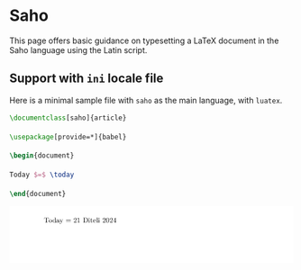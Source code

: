 # Saho

This page offers basic guidance on typesetting a LaTeX document in the
Saho language using the Latin script.

## Support with `ini` locale file

Here is a minimal sample file with `saho` as the main language, with `luatex`.

```tex
\documentclass[saho]{article}

\usepackage[provide=*]{babel}

\begin{document}

Today $=$ \today

\end{document}
```

![](../media/locale-saho.png)